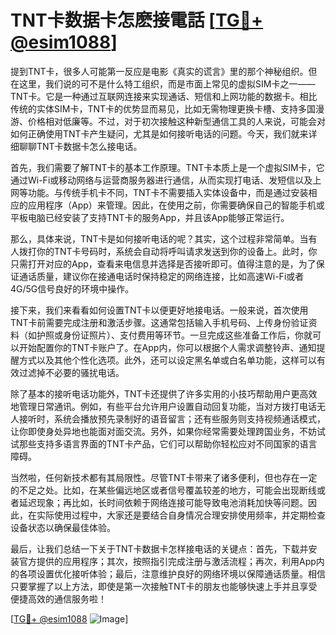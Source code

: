 # TNT卡数据卡怎麽接電話 [[TG💪+ @esim1088](https://t.me/s/esim1088)]

提到TNT卡，很多人可能第一反应是电影《真实的谎言》里的那个神秘组织。但在这里，我们说的可不是什么特工组织，而是市面上常见的虚拟SIM卡之一——TNT卡。它是一种通过互联网连接来实现通话、短信和上网功能的数据卡。相比传统的实体SIM卡，TNT卡的优势显而易见，比如无需物理更换卡槽、支持多国漫游、价格相对低廉等。不过，对于初次接触这种新型通信工具的人来说，可能会对如何正确使用TNT卡产生疑问，尤其是如何接听电话的问题。今天，我们就来详细聊聊TNT卡数据卡怎么接电话。

首先，我们需要了解TNT卡的基本工作原理。TNT卡本质上是一个虚拟SIM卡，它通过Wi-Fi或移动网络与运营商服务器进行通信，从而实现打电话、发短信以及上网等功能。与传统手机卡不同，TNT卡不需要插入实体设备中，而是通过安装相应的应用程序（App）来管理。因此，在使用之前，你需要确保自己的智能手机或平板电脑已经安装了支持TNT卡的服务App，并且该App能够正常运行。

那么，具体来说，TNT卡是如何接听电话的呢？其实，这个过程非常简单。当有人拨打你的TNT卡号码时，系统会自动将呼叫请求发送到你的设备上。此时，你只需打开对应的App，查看来电信息并选择是否接听即可。值得注意的是，为了保证通话质量，建议你在接通电话时保持稳定的网络连接，比如高速Wi-Fi或者4G/5G信号良好的环境中操作。

接下来，我们来看看如何设置TNT卡以便更好地接电话。一般来说，首次使用TNT卡前需要完成注册和激活步骤。这通常包括输入手机号码、上传身份验证资料（如护照或身份证照片）、支付费用等环节。一旦完成这些准备工作后，你就可以开始配置你的TNT卡账户了。在App内，你可以根据个人需求调整铃声、通知提醒方式以及其他个性化选项。此外，还可以设定黑名单或白名单功能，这样可以有效过滤掉不必要的骚扰电话。

除了基本的接听电话功能外，TNT卡还提供了许多实用的小技巧帮助用户更高效地管理日常通讯。例如，有些平台允许用户设置自动回复功能，当对方拨打电话无人接听时，系统会播放预先录制好的语音留言；还有些服务则支持视频通话模式，让你即使身处异地也能面对面交流。另外，如果你经常需要处理跨国业务，不妨试试那些支持多语言界面的TNT卡产品，它们可以帮助你轻松应对不同国家的语言障碍。

当然啦，任何新技术都有其局限性。尽管TNT卡带来了诸多便利，但也存在一定的不足之处。比如，在某些偏远地区或者信号覆盖较差的地方，可能会出现断线或者延迟现象；再比如，长时间依赖于网络连接可能导致电池消耗加快等问题。因此，在实际使用过程中，大家还是要结合自身情况合理安排使用频率，并定期检查设备状态以确保最佳体验。

最后，让我们总结一下关于TNT卡数据卡怎样接电话的关键点：首先，下载并安装官方提供的应用程序；其次，按照指引完成注册与激活流程；再次，利用App内的各项设置优化接听体验；最后，注意维护良好的网络环境以保障通话质量。相信只要掌握了以上方法，即使是第一次接触TNT卡的朋友也能够快速上手并且享受便捷高效的通信服务啦！

[[TG💪+ @esim1088](https://t.me/s/esim1088) ![Image](https://i.postimg.cc/4NQfJmqS/Snipaste-2025-05-13-00-14-12.png)]